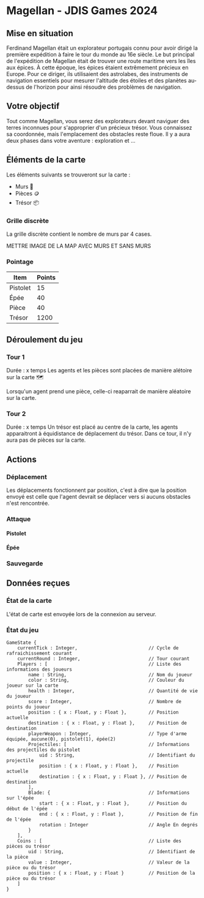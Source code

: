 # Magellan - JDIS Games 2024

## Mise en situation

Ferdinand Magellan était un explorateur portugais connu pour avoir dirigé la première expédition à faire le tour du monde au 16e siècle. Le but principal de l'expédition de Magellan était de trouver une route maritime vers les îles aux épices. À cette époque, les épices étaient extrêmement précieux en Europe. Pour ce diriger, ils utilisaient des astrolabes, des instruments de navigation essentiels pour mesurer l'altitude des étoiles et des planètes au-dessus de l'horizon pour ainsi résoudre des problèmes de navigation.

## Votre objectif

Tout comme Magellan, vous serez des explorateurs devant naviguer des terres inconnues pour s'approprier d'un précieux trésor. Vous connaissez sa coordonnée, mais l'emplacement des obstacles reste floue. Il y a aura deux phases dans votre aventure : exploration et ...

## Éléments de la carte

Les éléments suivants se trouveront sur la carte : 
- Murs 🧱
- Pièces 🪙
- Trésor 📦

### Grille discrète

La grille discrète contient le nombre de murs par 4 cases.

METTRE IMAGE DE LA MAP AVEC MURS ET SANS MURS

### Pointage

| Item       | Points |
| ---------- | ------ |
| Pistolet   | 15     |
| Épée       | 40     |
| Pièce      | 40     |
| Trésor     | 1200   |

## Déroulement du jeu

### Tour 1

Durée : x temps
Les agents et les pièces sont placées de manière alétoire sur la carte 🗺️

Lorsqu'un agent prend une pièce, celle-ci reaparrait de manière aléatoire sur la carte.

### Tour 2

Durée : x temps
Un trésor est placé au centre de la carte, les agents apparaitront à équidistance de déplacement du trésor. Dans ce tour, il n'y aura pas de pièces sur la carte.

## Actions

### Déplacement

Les déplacements fonctionnent par position, c'est à dire que la position envoyé est celle que l'agent devrait se déplacer vers si aucuns obstacles n'est rencontrée.  

###  Attaque

#### Pistolet

#### Épée

### Sauvegarde

## Données reçues

### État de la carte

L'état de carte est envoyée lors de la connexion au serveur. 

### État du jeu

```
GameState {
    currentTick : Integer,                          // Cycle de rafraichissement courant
    currentRound : Integer,                         // Tour courant
    Players : [                                     // Liste des informations des joueurs 
        name : String,                              // Nom du joueur
        color : String,                             // Couleur du joueur sur la carte
        health : Integer,                           // Quantité de vie du joueur
        score : Integer,                            // Nombre de points du joueur
        position : { x : Float, y : Float },        // Position actuelle
        destination : { x : Float, y : Float },     // Position de destination
        playerWeapon : Integer,                     // Type d'arme équipée, aucune(0), pistolet(1), épée(2) 
        Projectiles: [                              // Informations des projectiles du pistolet
            uid : String,                           // Identifiant du projectile
            position : { x : Float, y : Float },    // Position actuelle
            destination : { x : Float, y : Float }, // Position de destination
        ],
        Blade: {                                    // Informations sur l'épée
            start : { x : Float, y : Float },       // Position du début de l'épée
            end : { x : Float, y : Float },         // Position de fin de l'épée
            rotation : Integer                      // Angle En degrés
        }
    ],
    Coins : [                                       // Liste des pièces ou trésor
        uid : String,                               // Identifiant de la pièce
        value : Integer,                            // Valeur de la pièce ou du trésor
        position : { x : Float, y : Float }         // Position de la pièce ou du trésor
    ]
}
```